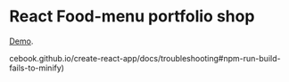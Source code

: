 # React Food-menu portfolio shop

[Demo](https://redline111111.github.io/react-food/).

cebook.github.io/create-react-app/docs/troubleshooting#npm-run-build-fails-to-minify)
